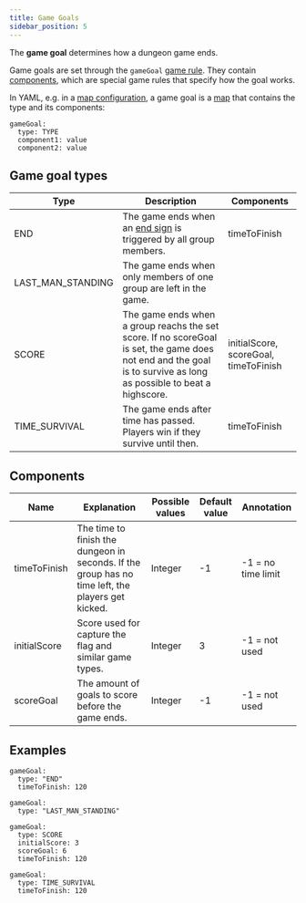 ```yaml
---
title: Game Goals
sidebar_position: 5
---
```


The **game goal** determines how a dungeon game ends.

Game goals are set through the `gameGoal` [game rule](game-rules). They contain [components](#components), which are special game rules that specify how the goal works.

In YAML, e.g. in a [map configuration](floor-configuration), a game goal is a [map](data-structure-guide#map) that contains the type and its components:

```
gameGoal:
  type: TYPE
  component1: value
  component2: value
```

## Game goal types

| Type              | Description                                                                          | Components                            |
| ----------------- | ------------------------------------------------------------------------------------ |---------------------------------------|
| END               | The game ends when an [end sign](DungeonSign-End) is triggered by all group members. | timeToFinish                          |
| LAST_MAN_STANDING | The game ends when only members of one group are left in the game.                   |                                       |
| SCORE             | The game ends when a group reachs the set score. If no scoreGoal is set, the game does not end and the goal is to survive as long as possible to beat a highscore. | initialScore, scoreGoal, timeToFinish |
| TIME_SURVIVAL     | The game ends after time has passed. Players win if they survive until then.         | timeToFinish                          |

## Components

| Name         | Explanation | Possible values | Default value | Annotation |
| ------------ | ----------- | --------------- | ------------- | ---------- |
| timeToFinish | The time to finish the dungeon in seconds. If the group has no time left, the players get kicked. | Integer | -1 | -1 = no time limit |
| initialScore | Score used for capture the flag and similar game types. | Integer | 3 | -1 = not used |
| scoreGoal    | The amount of goals to score before the game ends. | Integer | -1 | -1 = not used |

## Examples

```
gameGoal:
  type: "END"
  timeToFinish: 120
```

```
gameGoal:
  type: "LAST_MAN_STANDING"
```

```
gameGoal:
  type: SCORE
  initialScore: 3
  scoreGoal: 6
  timeToFinish: 120
```

```
gameGoal:
  type: TIME_SURVIVAL
  timeToFinish: 120
```